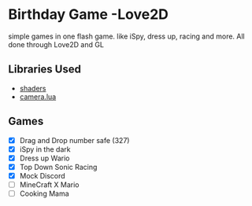 # Birthday Game -Love2D
simple games in one flash game. like iSpy, dress up, racing and more. All done through Love2D and GL

## Libraries Used
* [shaders](https://github.com/SkyVault/Love2DTutorialSeries/tree/master/Shaders/Part2Final)
* [camera.lua](https://github.com/davisdude/Brady)

## Games
- [x] Drag and Drop number safe (327)
- [x] iSpy in the dark
- [x] Dress up Wario
- [x] Top Down Sonic Racing
- [x] Mock Discord
- [ ] MineCraft X Mario 
- [ ] Cooking Mama
